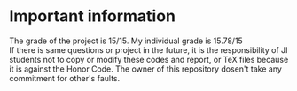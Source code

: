 # Important information
The grade of the project is 15/15. My individual grade is 15.78/15\
If there is same questions or project in the future, it is the responsibility of JI students not to copy or modify these codes and report, or TeX files because it is against the Honor Code. The owner of this repository dosen't take any commitment for other's faults.

